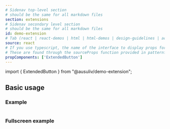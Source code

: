 ```yaml
---
# Sidenav top-level section
# should be the same for all markdown files
section: extensions
# Sidenav secondary level section
# should be the same for all markdown files
id: demo-extension
# Tab (react | react-demos | html | html-demos | design-guidelines | accessibility)
source: react
# If you use typescript, the name of the interface to display props for
# These are found through the sourceProps function provided in patternfly-docs.source.js
propComponents: ['ExtendedButton']
---
```


import { ExtendedButton } from "@ausuliv/demo-extension";

## Basic usage

### Example

```js file="./Basic.tsx"

```

### Fullscreen example

```js file="./Basic.tsx" isFullscreen

```
